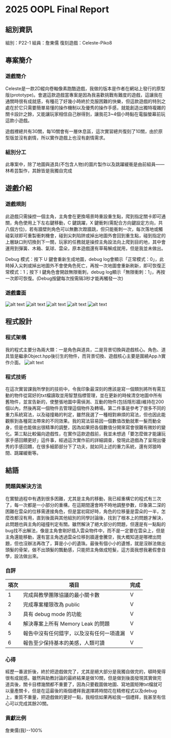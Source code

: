 # 2025 OOPL Final Report

## 組別資訊

組別：P22-1
組員：詹東儒
復刻遊戲：Celeste-Piko8

## 專案簡介

### 遊戲簡介

Celeste是一款2D縱向卷軸像素跑酷遊戲，我做的版本是作者在網站上發行的原型版(prototype)。會選這款遊戲當專案是因為我喜歡挑戰有難度的遊戲，這讓我在通關時很有成就感，有種花了好幾小時終於克服困難的快樂，但這款遊戲的特別之處在於它只需要簡單易懂的操作機制以及優秀的操作手感，就能創造出獨特複雜的關卡設計之餘，又能讓玩家相信自己辦得到，讓我花3~4個小時黏在電腦螢幕前玩這款小遊戲。

遊戲裡總共有30關，每10關會有一層休息區，這次實習總共復刻了10關，由於原型版並沒有劇情，所以實作遊戲上也沒有劇情需求。

### 組別分工

此專案中，除了地圖與道具(不包含人物)的圖片製作以及跳躍緩衝是由前組員——林希芸製作，其餘皆是我獨自完成

## 遊戲介紹

### 遊戲規則

此遊戲只需操控一個主角，主角會在更換場景時重設重生點，爬到指定關卡即可通關，角色使用上下左右鍵移動，C 鍵跳躍，X 鍵衝刺(需配合方向鍵設定方向，共八個方位)，若有牆壁則角色可以無數次蹬牆跳，但只能衝刺一次，每次落地或觸碰氣球即可重製衝刺機會，碰到尖刺陷阱或掉出地圖外會回到重生點，碰到指定的上層缺口則切換到下一關，玩家的任務就是操控主角設法向上爬到目的地，其中會運用到彈簧、木箱、氣球、雲朵，原本遊戲還有草莓解成就用，但是我並未做出。

Debug 模式：按下 U 鍵會重新生成地圖，debug log會顯示「正常模式：0」，此時掉入尖刺或掉出地圖外不會使角色死亡，再按一次地圖會重新刷新，即可恢復正常模式：1；按下 I 鍵角色會開啟無限衝刺，debug log顯示「無限衝刺：1」，再按一次即可恢復。(Debug按鍵每次按需隔3秒才能再觸發一次)

### 遊戲畫面

![alt text](01.png "Title")
![alt text](02.png "Title")
![alt text](03.png "Title")
![alt text](04.png "Title")
![alt text](05.png "Title")

## 程式設計

### 程式架構

我的程式主要分為兩大類：一是角色與道具，二是背景切換與遊戲核心。角色、道具皆是繼承Object.hpp後衍生的物件，而背景切換、遊戲核心主要是圍繞App.h實作介面。
![alt text](流程圖.png "Title")

### 程式技術

在這次實習課我所學到的技術中，令我印象最深刻的應該是寫一個類別將所有需互動的物件從寫好的txt檔讀取並用智慧指標管理，並在更新的時候清空地圖中所有舊物件，並宣告新的，使整張地圖中需偵測、互動的物件(包括隱形牆)維持在200個以內，然後再寫一個物件去管理這個物件及轉場。第二件事是參考了很多不同的重力系統寫法，以及碰撞箱的判定，雖然我選了一種相對麻煩的寫法，但也因此能觀察到各種寫法帶來的不同效果。我的寫法容易因一個數值改動就牽一髮而動全身，但是也能做出很精準的調整，因為如果把各個數值分開來寫會很難有微妙的變化。第三點比較偏向遊戲性，在實作這款遊戲前，我並未想過「要怎麼做才能讓玩家手感回饋更好」這件事，經過這次實作前的詳細調查，發現此遊戲為了呈現出優秀的手感回饋，在很多細節部分下了功夫，就如同上述的重力系統，還有郊狼時間、跳躍緩衝等。

## 結語

### 問題與解決方法

在實驗過程中有遇到很多困難，尤其是主角的移動，我已經重構它的程式有三次了，每一次都是一小部分的重構，在這期間還會時不時地調整參數，印象第二深的困難在雲朵的位移需連接角色，但是當初寫好時，角色的位移量是雲朵的一半，怎麼改都沒有用，直到後面與其他組別的同學討論後，找到了根本上的問題才解決，此問題也與主角的碰撞判定有關。雖然解決了絕大部分的問題，但還是有一點點的bug找不出解法，像是主角會剛好插入雲朵物件中，而不是一定要在雲朵上，但是主角還能移動，還有當主角透過雲朵位移到牆邊會騰空，我大概知道是哪裡出問題，但也沒辦法再改了，算是小小的遺珠。最後有個小小的遺憾，就是沒辦法做出頭髮的骨架，做不出頭髮的飄動感，只能把主角做成短髮，這方面我想我暑假會自學，設法做出來。

### 自評

| 項次 | 項目                   | 完成 |
|------|------------------------|-------|
| 1    | 完成與教學團隊協議的最小關卡數 |  V  |
| 2    | 完成專案權限改為 public |  V  |
| 3    | 具有 debug mode 的功能  |  V  |
| 4    | 解決專案上所有 Memory Leak 的問題  |  V  |
| 5    | 報告中沒有任何錯字，以及沒有任何一項遺漏  |  V  |
| 6    | 報告至少保持基本的美感，人類可讀  |  V  |

### 心得

經歷一番波折後，終於把遊戲做完了，尤其是絕大部分是我獨自做完的，頓時覺得很有成就感。雖然與助教討論的最終結果是做10關，但是做到後面發現其實做完道具後，關卡目標幾關都不重要了，因為只要截圖做地圖、寫地圖矩陣txt檔就可以量產關卡，但是在這最後的兩個禮拜我選擇將時間花在精修程式以及debug上，重質不重量，把遊戲做的更好一點，我相信如果再給我一個禮拜，我甚至有信心可以完成其餘20關。

### 貢獻比例

詹東儒(我)--100%